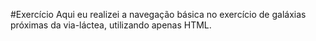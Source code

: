 #Exercício
Aqui eu realizei a navegação básica no exercício de galáxias próximas da via-láctea, utilizando apenas HTML.